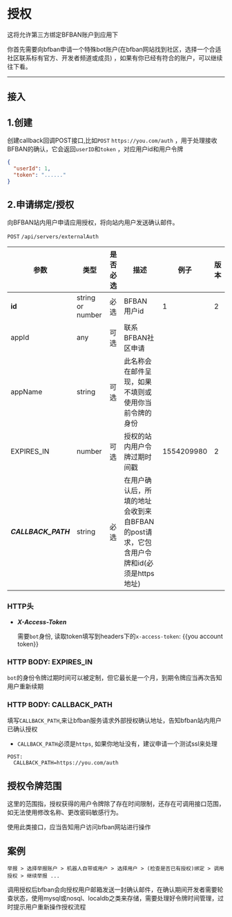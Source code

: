 # 授权

这将允许第三方绑定BFBAN账户到应用下

你首先需要向bfban申请一个特殊bot账户(在bfban网站找到社区，选择一个合适社区联系标有官方、开发者频道或成员)
，如果有你已经有符合的账户，可以继续往下看。

----

## 接入

## 1.创建

创建callback回调POST接口,比如`POST` `https://you.com/auth` ，用于处理接收BFBAN的确认，它会返回`userID`和`token`
，对应用户id和用户令牌

```json
{
  "userId": 1,
  "token": "......"
}
```

## 2.申请绑定/授权

向BFBAN站内用户申请应用授权，将向站内用户发送确认邮件。

`POST` `/api/servers/externalAuth`

| 参数                  | 类型               | 是否必选 | 描述                                                   | 例子         | 版本 |
|---------------------|------------------|------|------------------------------------------------------|------------|----|
| **id**              | string or number | 必选   | BFBAN 用户id                                           | 1          | 2  |
| appId               | any              | 可选   | 联系BFBAN社区申请                                          |            |    |
| appName             | string           | 可选   | 此名称会在邮件呈现，如果不填则或使用你当前令牌的身份                           |            |    |
| EXPIRES_IN          | number           | 可选   | 授权的站内用户令牌过期时间戳                                       | 1554209980 | 2  |
| ***CALLBACK_PATH*** | string           | 必选   | 在用户确认后，所填的地址会收到来自BFBAN的post请求，它包含用户令牌和id(必须是https地址) |            |    |

### HTTP头

- ***X-Access-Token***

  需要`bot`身份, 读取token填写到headers下的`x-access-token`: {{you account token}}

### HTTP BODY: EXPIRES_IN

`bot`的身份令牌过期时间可以被定制，但它最长是一个月，到期令牌应当再次告知用户重新续期

### HTTP BODY: CALLBACK_PATH

填写`CALLBACK_PATH`,来让bfban服务请求外部授权确认地址，告知bfban站内用户已确认授权

* `CALLBACK_PATH`必须是`https`, 如果你地址没有，建议申请一个测试ssl来处理

```
POST:
  CALLBACK_PATH=https://you.com/auth
```


## 授权令牌范围

这里的范围指，授权获得的用户令牌除了存在时间限制，还存在可调用接口范围，如无法使用修改名称、更改密码敏感行为。

使用此类接口，应当告知用户访问bfban网站进行操作

## 案例

    举报 > 选择举报账户 > 机器人自带或用户 > 选择用户 > (检查是否已有授权)绑定 > 调用授权 > 继续举报 ...

调用授权后bfban会向授权用户邮箱发送一封确认邮件，在确认期间开发者需要轮查状态，使用mysql或nosql、localdb之类来存储，需要处理好令牌时间管理，过时提示用户重新操作授权流程
